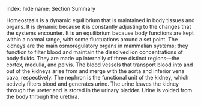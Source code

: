 index: hide
name: Section Summary

Homeostasis is a dynamic equilibrium that is maintained in body tissues and organs. It is dynamic because it is constantly adjusting to the changes that the systems encounter. It is an equilibrium because body functions are kept within a normal range, with some fluctuations around a set point. The kidneys are the main osmoregulatory organs in mammalian systems; they function to filter blood and maintain the dissolved ion concentrations of body fluids. They are made up internally of three distinct regions—the cortex, medulla, and pelvis. The blood vessels that transport blood into and out of the kidneys arise from and merge with the aorta and inferior vena cava, respectively. The nephron is the functional unit of the kidney, which actively filters blood and generates urine. The urine leaves the kidney through the ureter and is stored in the urinary bladder. Urine is voided from the body through the urethra.
